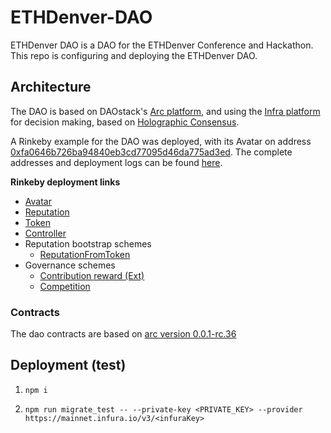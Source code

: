 # ETHDenver-DAO

ETHDenver DAO is a DAO for the ETHDenver Conference and Hackathon. This repo is configuring and deploying the ETHDenver DAO.

## Architecture

The DAO is based on DAOstack's [Arc platform](https://github.com/daostack/arc), and using the [Infra platform](https://github.com/daostack/infra) for decision making, based on [Holographic Consensus](https://medium.com/daostack/holographic-consensus-part-1-116a73ba1e1c).

A Rinkeby example for the DAO was deployed, with its Avatar on address [0xfa0646b726ba94840eb3cd77095d46da775ad3ed](https://rinkeby.etherscan.io/address/0xfa0646b726ba94840eb3cd77095d46da775ad3ed). The complete addresses and deployment logs can be found [here](https://github.com/daostack/ETHDenver-DAO/blob/master/logs/model-19-12-19.txt).

**Rinkeby deployment links**

- [Avatar](https://rinkeby.etherscan.io/address/0xFA0646b726BA94840Eb3CD77095D46da775ad3eD)
- [Reputation](https://rinkeby.etherscan.io/address/0x96B4d8983CBD1abBF6b8C4C8C2B967DBA932fB0B)
- [Token](https://rinkeby.etherscan.io/address/0x216fa326101C050113027d1122D5F407eFB60D98)
- [Controller](https://rinkeby.etherscan.io/address/0xB81D66B905D1908b12598130e21460e72DF07508)
- Reputation bootstrap schemes
  - [ReputationFromToken](https://rinkeby.etherscan.io/address/0x6D2b8Afc7567eDa5Aafcb095Dc34fbBBAc0f8cc9)
- Governance schemes
  - [Contribution reward (Ext)](https://rinkeby.etherscan.io/address/0x42D9b123cDB73085272805eCaFD781a5fc0bFcFd)
  - [Competition](https://rinkeby.etherscan.io/address/0xDbB0e75821898Fe29f688C4fE6d2FB7df0f0E8b4)

### Contracts

The dao contracts are based on [arc version 0.0.1-rc.36](https://github.com/daostack/arc/releases/tag/0.0.1-rc.36)

## Deployment (test)

1. `npm i`

2. `npm run migrate_test -- --private-key <PRIVATE_KEY> --provider https://mainnet.infura.io/v3/<infuraKey>`
